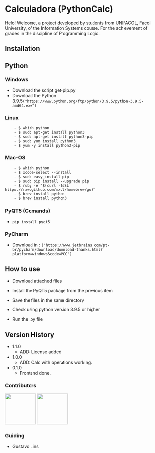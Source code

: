 # Calculadora (PythonCalc)

Helo! Welcome, a project developed by students from UNIFACOL, Facol University, of the Information Systems course. For the achievement of grades in the discipline of Programming Logic. 

## Installation

## Python

### 	Windows

  - Download the script get-pip.py
  - Download the Python 3.9.5```("https://www.python.org/ftp/python/3.9.5/python-3.9.5-amd64.exe")```

### 	Linux

		- $ which python
		- $ sudo apt-get install python3
		- $ sudo apt-get install python3-pip
		- $ sudo yum install python3
		- $ yum -y install python3-pip

### 	Mac-OS

		- $ which python
		- $ xcode-select --install
		- $ sudo easy_install pip
		- $ sudo pip install --upgrade pip
		- $ ruby -e "$(curl -fsSL https://raw.github.com/mxcl/homebrew/go)"
		- $ brew install python
		- $ brew install python3

### PyQT5 (Comands)

  - ```pip install pyqt5```

### PyCharm

  - Download in : ```("https://www.jetbrains.com/pt-br/pycharm/download/download-thanks.html?platform=windows&code=PCC")```

## How to use

- Download attached files 

- Install the PyQT5 package from the previous item 

- Save the files in the same directory 

- Check using python version 3.9.5 or higher

- Run the .py file 

  
## Version History

 - 1.1.0    
    - ADD: License added. 
 - 1.0.0    
    - ADD: Calc with operations working. 
 - 0.1.0    
    - Frontend done.

### Contributors 

<div>
<img src="https://github.com/AsTunO.png" href="https://github.com/AsTunO" width="100px">
<img src="https://github.com/AkiraTorres.png" href="https://github.com/AkiraTorres" width="100px">
</div>

  
### Guiding 

- Gustavo Lins
